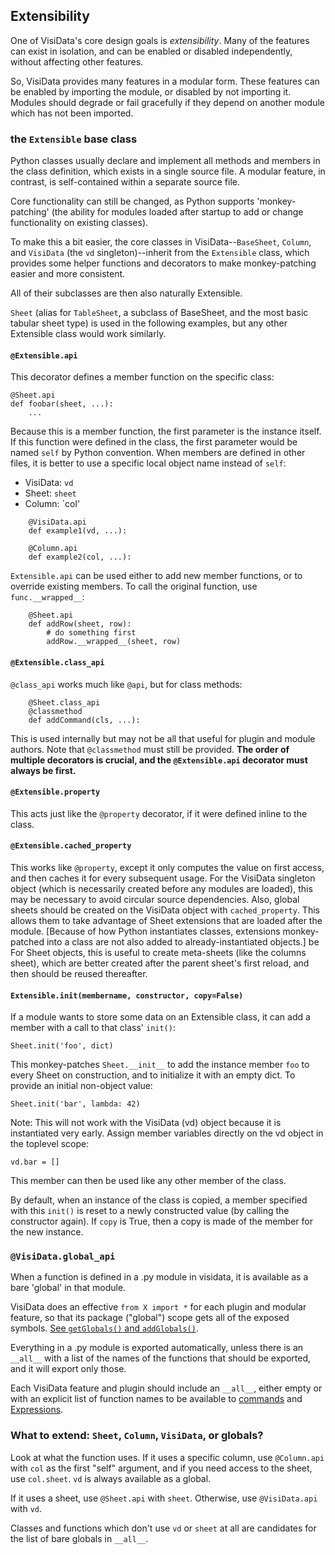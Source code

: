 ## Extensibility

One of VisiData's core design goals is *extensibility*.
Many of the features can exist in isolation, and can be enabled or disabled independently, without affecting other features.

So, VisiData provides many features in a modular form.
These features can be enabled by importing the module, or disabled by not importing it.
Modules should degrade or fail gracefully if they depend on another module which has not been imported.

### the `Extensible` base class

Python classes usually declare and implement all methods and members in the class definition, which exists in a single source file.
A modular feature, in contrast, is self-contained within a separate source file.

Core functionality can still be changed, as Python supports 'monkey-patching' (the ability for modules loaded after startup to add or change functionality on existing classes).

To make this a bit easier, the core classes in VisiData--`BaseSheet`, `Column`, and `VisiData` (the `vd` singleton)--inherit from the `Extensible` class, which provides some helper functions and decorators to make monkey-patching easier and more consistent.

All of their subclasses are then also naturally Extensible.

`Sheet` (alias for `TableSheet`, a subclass of BaseSheet, and the most basic tabular  sheet type) is used in the following examples, but any other Extensible class would work similarly.


#### `@Extensible.api`

This decorator defines a member function on the specific class:

    @Sheet.api
    def foobar(sheet, ...):
        ...

Because this is a member function, the first parameter is the instance itself.
If this function were defined in the class, the first parameter would be named `self` by Python convention.
When members are defined in other files, it is better to use a specific local object name instead of `self`:

- VisiData: `vd`
- Sheet: `sheet`
- Column: `col'

~~~
    @VisiData.api
    def example1(vd, ...):

    @Column.api
    def example2(col, ...):
~~~

`Extensible.api` can be used either to add new member functions, or to override existing members.
To call the original function, use `func.__wrapped__`:

~~~
    @Sheet.api
    def addRow(sheet, row):
        # do something first
        addRow.__wrapped__(sheet, row)
~~~

#### `@Extensible.class_api`

`@class_api` works much like `@api`, but for class methods:

~~~
    @Sheet.class_api
    @classmethod
    def addCommand(cls, ...):
~~~

This is used internally but may not be all that useful for plugin and module authors.
Note that `@classmethod` must still be provided.
**The order of multiple decorators is crucial, and the `@Extensible.api` decorator must always be first.**

#### `@Extensible.property`

This acts just like the `@property` decorator, if it were defined inline to the class.

#### `@Extensible.cached_property`

This works like `@property`, except it only computes the value on first access, and then caches it for every subsequent usage.
For the VisiData singleton object (which is necessarily created before any modules are loaded), this may be necessary to avoid circular source dependencies.
Also, global sheets should be created on the VisiData object with `cached_property`.
This allows them to take advantage of Sheet extensions that are loaded after the module.  [Because of how Python instantiates classes, extensions monkey-patched into a class are not also added to already-instantiated objects.]
be
For Sheet objects, this is useful to create meta-sheets (like the columns sheet), which are better created after the parent sheet's first reload, and then should be reused thereafter.

#### `Extensible.init(membername, constructor, copy=False)`

If a module wants to store some data on an Extensible class, it can add a member with a call to that class' `init()`:

    Sheet.init('foo', dict)

This monkey-patches `Sheet.__init__` to add the instance member `foo` to every Sheet on construction, and to initialize it with an empty dict.
To provide an initial non-object value:

    Sheet.init('bar', lambda: 42)

Note: This will not work with the VisiData (vd) object because it is instantiated very early.  Assign member variables directly on the vd object in the toplevel scope:

    vd.bar = []

This member can then be used like any other member of the class.

By default, when an instance of the class is copied, a member specified with this `init()` is reset to a newly constructed value (by calling the constructor again).
If `copy` is True, then a copy is made of the member for the new instance.

### `@VisiData.global_api`

When a function is defined in a .py module in visidata, it is available as a bare 'global' in that module.

VisiData does an effective `from X import *` for each plugin and modular feature, so that its
package ("global") scope gets all of the exposed symbols.
[See `getGlobals()` and `addGlobals()`]().

Everything in a .py module is exported automatically, unless there is an `__all__` with a list of the names of the functions that should be exported, and it will export only those.

Each VisiData feature and plugin should include an `__all__`, either empty or with an explicit list of function names to be available to [commands]() and [Expressions]().

### What to extend: `Sheet`, `Column`, `VisiData`, or globals?

Look at what the function uses.  If it uses a specific column, use `@Column.api` with `col` as the first "self" argument, and if you need access to the sheet, use `col.sheet`.  `vd` is always available as a global.

If it uses a sheet, use `@Sheet.api` with `sheet`.  Otherwise, use `@VisiData.api` with `vd`.

Classes and functions which don't use `vd` or `sheet` at all are candidates for the list of bare globals in `__all__`.
